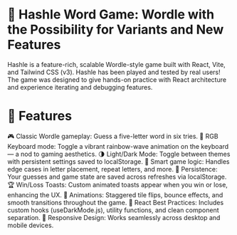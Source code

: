 # 🚀 Hashle Word Game: Wordle with the Possibility for Variants and New Features

Hashle is a feature-rich, scalable Wordle-style game built with React, Vite, and Tailwind CSS (v3). Hashle has been played and tested by real users! The game was designed to give hands-on practice with React architecture and experience iterating and debugging features. 

# 🚀 Features

🎮 Classic Wordle gameplay: Guess a five-letter word in six tries.
🌈 RGB Keyboard mode: Toggle a vibrant rainbow-wave animation on the keyboard — a nod to gaming aesthetics.
🌗 Light/Dark Mode: Toggle between themes with persistent settings saved to localStorage.
🧠 Smart game logic: Handles edge cases in letter placement, repeat letters, and more.
💾 Persistence: Your guesses and game state are saved across refreshes via localStorage.
🏆 Win/Loss Toasts: Custom animated toasts appear when you win or lose, enhancing the UX.
🔄 Animations: Staggered tile flips, bounce effects, and smooth transitions throughout the game.
🧰 React Best Practices: Includes custom hooks (useDarkMode.js), utility functions, and clean component separation.
📱 Responsive Design: Works seamlessly across desktop and mobile devices.
